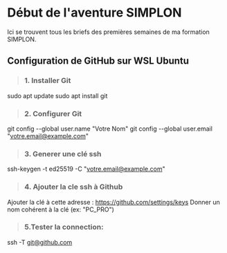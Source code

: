 # Début de l'aventure SIMPLON
Ici se trouvent tous les briefs des premières semaines de ma formation SIMPLON.

## Configuration de GitHub sur WSL Ubuntu
> ### 1. Installer Git
sudo apt update
sudo apt install git

> ### 2. Configurer Git 
git config --global user.name "Votre Nom"
git config --global user.email "votre.email@example.com"

> ### 3. Generer une clé ssh
ssh-keygen -t ed25519 -C "votre.email@example.com"

> ### 4. Ajouter la cle ssh à Github
Ajouter la clé à cette adresse : https://github.com/settings/keys
Donner un nom cohérent à la clé (ex: "PC_PRO")

> ### 5.Tester la connection:
ssh -T git@github.com
